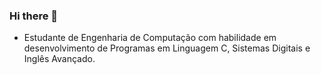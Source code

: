 ### Hi there 👋

- Estudante de Engenharia de Computação com habilidade em desenvolvimento de Programas em Linguagem C, Sistemas Digitais e Inglês Avançado.


